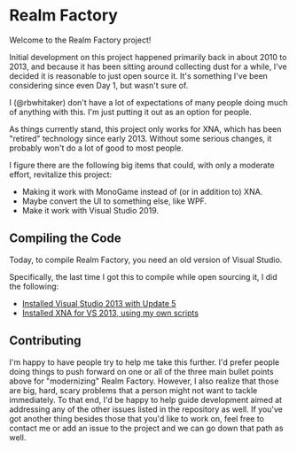 # Realm Factory

Welcome to the Realm Factory project!

Initial development on this project happened primarily back in about 2010 to 2013, and because it has been sitting around collecting dust for a while, I've decided it is reasonable to just open source it.
It's something I've been considering since even Day 1, but wasn't sure of.

I (@rbwhitaker) don't have a lot of expectations of many people doing much of anything with this.
I'm just putting it out as an option for people.

As things currently stand, this project only works for XNA, which has been "retired" technology since early 2013.
Without some serious changes, it probably won't do a lot of good to most people.

I figure there are the following big items that could, with only a moderate effort, revitalize this project:

* Making it work with MonoGame instead of (or in addition to) XNA.
* Maybe convert the UI to something else, like WPF.
* Make it work with Visual Studio 2019.

## Compiling the Code

Today, to compile Realm Factory, you need an old version of Visual Studio.

Specifically, the last time I got this to compile while open sourcing it, I did the following:

* [Installed Visual Studio 2013 with Update 5](https://my.visualstudio.com/Downloads?q=visual%20studio%202013)
* [Installed XNA for VS 2013, using my own scripts](https://bitbucket.org/rbwhitaker/xna-beyond-vs-2010/downloads/)

## Contributing

I'm happy to have people try to help me take this further.
I'd prefer people doing things to push forward on one or all of the three main bullet points above for "modernizing" Realm Factory.
However, I also realize that those are big, hard, scary problems that a person might not want to tackle immediately.
To that end, I'd be happy to help guide development aimed at addressing any of the other issues listed in the repository as well.
If you've got another thing besides those that you'd like to work on, feel free to contact me or add an issue to the project and we can go down that path as well.
